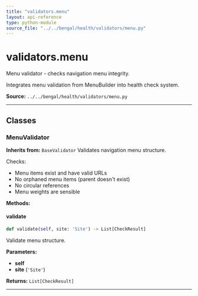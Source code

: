 ```yaml
---
title: "validators.menu"
layout: api-reference
type: python-module
source_file: "../../bengal/health/validators/menu.py"
---
```


# validators.menu

Menu validator - checks navigation menu integrity.

Integrates menu validation from MenuBuilder into health check system.

**Source:** `../../bengal/health/validators/menu.py`

---

## Classes

### MenuValidator

**Inherits from:** `BaseValidator`
Validates navigation menu structure.

Checks:
- Menu items exist and have valid URLs
- No orphaned menu items (parent doesn't exist)
- No circular references
- Menu weights are sensible




**Methods:**

#### validate

```python
def validate(self, site: 'Site') -> List[CheckResult]
```

Validate menu structure.

**Parameters:**

- **self**
- **site** (`'Site'`)

**Returns:** `List[CheckResult]`






---


